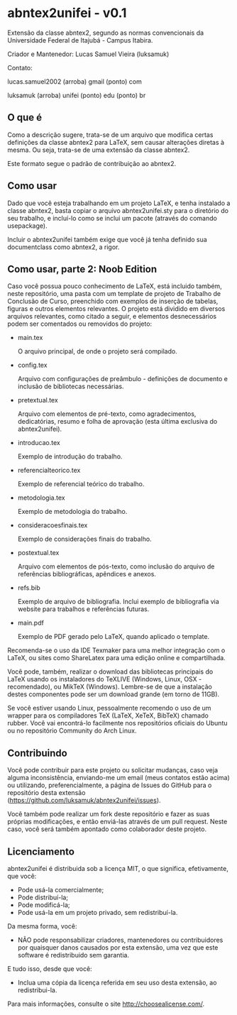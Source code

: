abntex2unifei - v0.1
=============

Extensão da classe abntex2, segundo as normas convencionais da Universidade
Federal de Itajubá - Campus Itabira.


Criador e Mantenedor: Lucas Samuel Vieira (luksamuk)


Contato:


lucas.samuel2002 (arroba) gmail (ponto) com


luksamuk (arroba) unifei (ponto) edu (ponto) br


O que é
-------
Como a descrição sugere, trata-se de um arquivo que modifica certas definições
da classe abntex2 para LaTeX, sem causar alterações diretas à mesma. Ou seja,
trata-se de uma extensão da classe abntex2.

Este formato segue o padrão de contribuição ao abntex2.


Como usar
---------
Dado que você esteja trabalhando em um projeto LaTeX, e tenha instalado a classe
abntex2, basta copiar o arquivo abntex2unifei.sty para o diretório do seu
trabalho, e incluí-lo como se inclui um pacote (através do comando usepackage).

Incluir o abntex2unifei também exige que você já tenha definido sua documentclass
como abntex2, a rigor.


Como usar, parte 2: Noob Edition
--------------------------------
Caso você possua pouco conhecimento de LaTeX, está incluido também, neste
repositório, uma pasta com um template de projeto de Trabalho de Conclusão de
Curso, preenchido com exemplos de inserção de tabelas, figuras e outros
elementos relevantes. O projeto está dividido em diversos arquivos relevantes,
como citado a seguir, e elementos desnecessários podem ser comentados ou
removidos do projeto:

- main.tex

	O arquivo principal, de onde o projeto será compilado.

- config.tex

	Arquivo com configurações de preâmbulo - definições de documento e inclusão
	de bibliotecas necessárias.

- pretextual.tex

	Arquivo com elementos de pré-texto, como agradecimentos, dedicatórias, resumo
	e folha de aprovação (esta última exclusiva do abntex2unifei).

- introducao.tex

	Exemplo de introdução do trabalho.

- referencialteorico.tex

	Exemplo de referencial teórico do trabalho.

- metodologia.tex

	Exemplo de metodologia do trabalho.

- consideracoesfinais.tex

	Exemplo de considerações finais do trabalho.

- postextual.tex

	Arquivo com elementos de pós-texto, como inclusão do arquivo de referências
	bibliográficas, apêndices e anexos.

- refs.bib

	Exemplo de arquivo de bibliografia. Inclui exemplo de bibliografia via
	website para trabalhos e referências futuras.

- main.pdf

	Exemplo de PDF gerado pelo LaTeX, quando aplicado o template.

Recomenda-se o uso da IDE Texmaker para uma melhor integração com o LaTeX, ou
sites como ShareLatex para uma edição online e compartilhada.

Você pode, também, realizar o download das bibliotecas principais do LaTeX usando
os instaladores do TeXLIVE (Windows, Linux, OSX - recomendado), ou MikTeX (Windows).
Lembre-se de que a instalação destes componentes pode ser um download grande
(em torno de 11GB).

Se você estiver usando Linux, pessoalmente recomendo o uso de um wrapper para
os compiladores TeX (LaTeX, XeTeX, BibTeX) chamado rubber. Você vai encontrá-lo
facilmente nos repositórios oficiais do Ubuntu ou no repositório Community
do Arch Linux.

Contribuindo
------------
Você pode contribuir para este projeto ou solicitar mudanças, caso veja alguma
inconsistência, enviando-me um email (meus contatos estão acima) ou utilizando,
preferencialmente, a página de Issues do GitHub para o repositório desta
extensão (https://github.com/luksamuk/abntex2unifei/issues).

Você também pode realizar um fork deste repositório e fazer as suas próprias
modificações, e então enviá-las através de um pull request. Neste caso, você
será também apontado como colaborador deste projeto.


Licenciamento
-------------
abntex2unifei é distribuida sob a licença MIT, o que significa, efetivamente,
que você:

- Pode usá-la comercialmente;
- Pode distribuí-la;
- Pode modificá-la;
- Pode usá-la em um projeto privado, sem redistribuí-la.


Da mesma forma, você:

- NÃO pode responsabilizar criadores, mantenedores ou contribuidores por
quaisquer danos causados por esta extensão, uma vez que este software é
redistribuido sem garantia.


E tudo isso, desde que você:

- Inclua uma cópia da licença referida em seu uso desta extensão, ao
redistribui-la.


Para mais informações, consulte o site http://choosealicense.com/.
